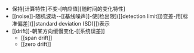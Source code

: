 - 保持[计算特性]不变-[响应值][随时间的变化特性]
- [[noise]]-随机波动--[[基线噪声]]-使[检出限]([[detection limit]])变差-用[标准偏差]([[standard deviation (SD)]])表示
- [[drift]]-朝某方向缓慢变化-[[系统误差]]
    - [[span drift]]
    - [[zero drift]]
